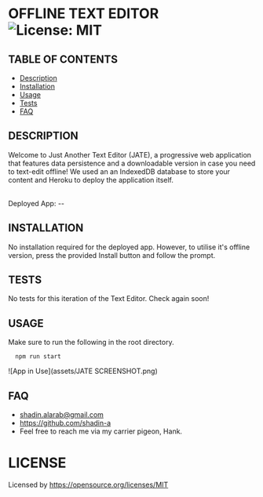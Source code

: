  # OFFLINE TEXT EDITOR ![License: MIT](https://img.shields.io/badge/License-MIT-yellow.svg)

  ## TABLE OF CONTENTS
  * [Description](#description)
  * [Installation](#installation)
  * [Usage](#usage)
  * [Tests](#tests)
  * [FAQ](#faq)


  ## DESCRIPTION
 Welcome to Just Another Text Editor (JATE), a progressive web application that features data persistence and a downloadable version in case you need to text-edit offline! We used an an IndexedDB database to store your content and Heroku to deploy the application itself.

  </br> Deployed App: --

  ## INSTALLATION
No installation required for the deployed app. However, to utilise it's offline version, press the provided Install button and follow the prompt.

  ## TESTS
No tests for this iteration of the Text Editor. Check again soon!

  ## USAGE
  Make sure to run the following in the root directory. 

      npm run start

  ![App in Use](assets/JATE SCREENSHOT.png)

  ## FAQ
  * shadin.alarab@gmail.com
  * https://github.com/shadin-a
  * Feel free to reach me via my carrier pigeon, Hank.

  # LICENSE
  
  Licensed by https://opensource.org/licenses/MIT


